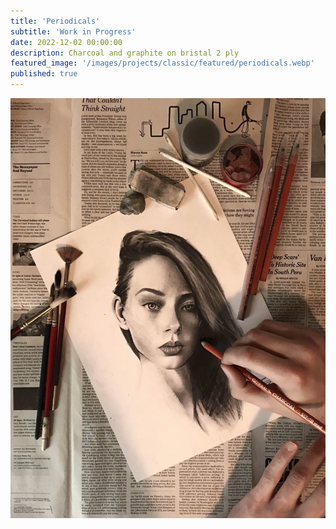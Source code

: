 ```yaml
---
title: 'Periodicals'
subtitle: 'Work in Progress'
date: 2022-12-02 00:00:00
description: Charcoal and graphite on bristal 2 ply
featured_image: '/images/projects/classic/featured/periodicals.webp'
published: true
---
```


![](/images/projects/classic/full_size/periodicals.webp)
